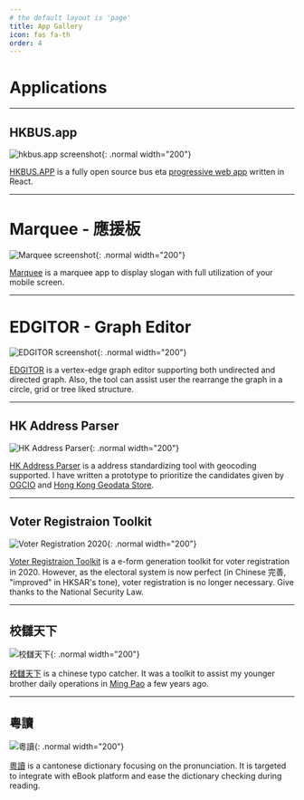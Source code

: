 ```yaml
---
# the default layout is 'page'
title: App Gallery
icon: fas fa-th
order: 4
---
```


# Applications
---
## HKBUS.app

![hkbus.app screenshot](/apps/hkbus-app.png){: .normal width="200"}

[HKBUS.APP](https://hkbus.app) is a fully open source bus eta [progressive web app](https://en.wikipedia.org/wiki/Progressive_web_app) written in React. 

---

# Marquee - 應援板

![Marquee screenshot](/apps/marquee.png){: .normal width="200"}

[Marquee](https://marquee.chunlaw.io) is a marquee app to display slogan with full utilization of your mobile screen.

---

# EDGITOR - Graph Editor

![EDGITOR screenshot](/apps/edgitor.png){: .normal width="200"}

[EDGITOR](https://edgitor.chunlaw.io) is a vertex-edge graph editor supporting both undirected and directed graph. Also, the tool can assist user the rearrange the graph in a circle, grid or tree liked structure. 

---

## HK Address Parser

![HK Address Parser](https://g0vhk-io.github.io/HKAddressParser/og-image.png){: .normal width="200"}

[HK Address Parser](https://g0vhk-io.github.io/HKAddressParser/#/) is a address standardizing tool with geocoding supported. I have written a prototype to prioritize the candidates given by [OGCIO](https://data.gov.hk/tc-data/dataset/hk-ogcio-st_div_02-als) and [Hong Kong Geodata Store](https://geodata.gov.hk/gs/locationSearchAPI?).

---

## Voter Registraion Toolkit

![Voter Registration 2020](https://chunlaw.github.io/voter-registration/assets/banner.png){: .normal width="200"}

[Voter Registraion Toolkit](https://chunlaw.github.io/voter-registration) is a e-form generation toolkit for voter registration in 2020. However, as the electoral system is now perfect (in Chinese 完善, "improved" in HKSAR's tone), voter registration is no longer necessary. Give thanks to the National Security Law.

---

## 校讎天下

![校讎天下](/apps/proofreader.png){: .normal width="200"}

[校讎天下](https://proofreader.chunlaw.io) is a chinese typo catcher. It was a toolkit to assist my younger brother daily operations in [Ming Pao](https://www.mingpao.com/) a few years ago.

---

## 粵讀

![粵讀](/apps/yuedict.png){: .normal width="200"}

[粵讀](https://yuedict.app/) is a cantonese dictionary focusing on the pronunciation. It is targeted to integrate with eBook platform and ease the dictionary checking during reading.